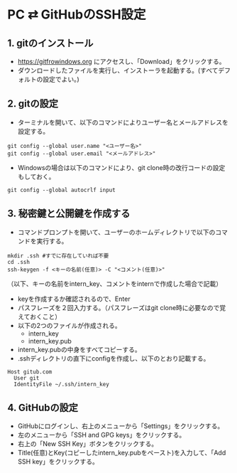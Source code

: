# PC ⇄ GitHubのSSH設定

## 1. gitのインストール
- https://gitfrowindows.org にアクセスし、「Download」をクリックする。
- ダウンロードしたファイルを実行し、インストーラを起動する。(すべてデフォルトの設定でよい。)

## 2. gitの設定
- ターミナルを開いて、以下のコマンドによりユーザー名とメールアドレスを設定する。
```
git config --global user.name "<ユーザー名>"
git config --global user.email "<メールアドレス>" 
```

- Windowsの場合は以下のコマンドにより、git clone時の改行コードの設定もしておく。
```
git config --global autocrlf input
```

## 3. 秘密鍵と公開鍵を作成する
- コマンドプロンプトを開いて、ユーザーのホームディレクトリで以下のコマンドを実行する。
```
mkdir .ssh #すでに存在していれば不要
cd .ssh
ssh-keygen -f <キーの名前(任意)> -C "<コメント(任意)>"
```

（以下、キーの名前をintern_key、コメントをinternで作成した場合で記載）

- keyを作成するか確認されるので、Enter
- パスフレーズを２回入力する。（パスフレーズはgit clone時に必要なので覚えておくこと）
- 以下の2つのファイルが作成される。
  - intern_key
  - intern_key.pub
- intern_key.pubの中身をすべてコピーする。
- .sshディレクトリの直下にconfigを作成し、以下のとおり記載する。
```
Host gitub.com
  User git
  IdentityFile ~/.ssh/intern_key
```

## 4. GitHubの設定
- GitHubにログインし、右上のメニューから「Settings」をクリックする。
- 左のメニューから「SSH and GPG keys」をクリックする。
- 右上の「New SSH Key」ボタンをクリックする。
- Title(任意)とKey(コピーしたintern_key.pubをペースト)を入力して、「Add SSH key」をクリックする。
